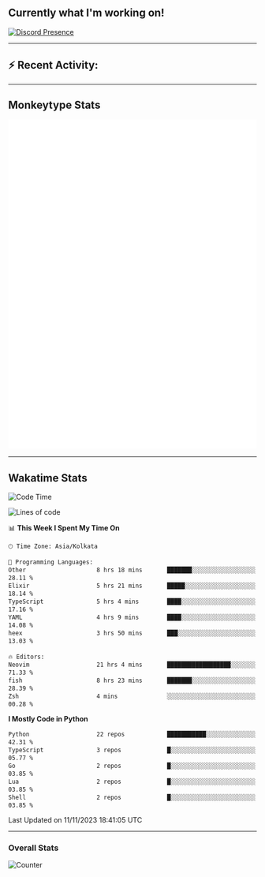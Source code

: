## Currently what I'm working on!
[![Discord Presence](https://lanyard.cnrad.dev/api/534981034400284712)](https://discord.com/users/534981034400284712)

---

## :zap: Recent Activity:
<!--RECENT_ACTIVITY:last_update-->
<!--RECENT_ACTIVITY:last_update_end-->
<!--RECENT_ACTIVITY:start-->
<!--RECENT_ACTIVITY:end-->

---

## Monkeytype Stats
<a href="https://monkeytype.com/profile/dhanus">
  <img src="https://raw.githubusercontent.com/Dhanus3133/Dhanus3133/monkeytype/monkeytype-pb.svg" alt="Monkeytype Profile" />
</a>

---

## Wakatime Stats
<!--START_SECTION:waka-->
![Code Time](http://img.shields.io/badge/Code%20Time-1%2C349%20hrs%2042%20mins-blue)

![Lines of code](https://img.shields.io/badge/From%20Hello%20World%20I%27ve%20Written-4.7%20million%20lines%20of%20code-blue)

📊 **This Week I Spent My Time On** 

```text
🕑︎ Time Zone: Asia/Kolkata

💬 Programming Languages: 
Other                    8 hrs 18 mins       ███████░░░░░░░░░░░░░░░░░░   28.11 % 
Elixir                   5 hrs 21 mins       █████░░░░░░░░░░░░░░░░░░░░   18.14 % 
TypeScript               5 hrs 4 mins        ████░░░░░░░░░░░░░░░░░░░░░   17.16 % 
YAML                     4 hrs 9 mins        ████░░░░░░░░░░░░░░░░░░░░░   14.08 % 
heex                     3 hrs 50 mins       ███░░░░░░░░░░░░░░░░░░░░░░   13.03 % 

🔥 Editors: 
Neovim                   21 hrs 4 mins       ██████████████████░░░░░░░   71.33 % 
fish                     8 hrs 23 mins       ███████░░░░░░░░░░░░░░░░░░   28.39 % 
Zsh                      4 mins              ░░░░░░░░░░░░░░░░░░░░░░░░░   00.28 % 
```

**I Mostly Code in Python** 

```text
Python                   22 repos            ███████████░░░░░░░░░░░░░░   42.31 % 
TypeScript               3 repos             █░░░░░░░░░░░░░░░░░░░░░░░░   05.77 % 
Go                       2 repos             █░░░░░░░░░░░░░░░░░░░░░░░░   03.85 % 
Lua                      2 repos             █░░░░░░░░░░░░░░░░░░░░░░░░   03.85 % 
Shell                    2 repos             █░░░░░░░░░░░░░░░░░░░░░░░░   03.85 % 
```




 Last Updated on 11/11/2023 18:41:05 UTC
<!--END_SECTION:waka-->
---

### Overall Stats

<img src="https://moe-counter.glitch.me/get/@Dhanus3133?theme=asoul" alt="Counter" />
